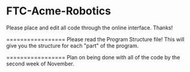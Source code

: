 FTC-Acme-Robotics
=================

Please place and edit all code through the online interface. Thanks!

=================
Please read the Program Structure file! This will give you the structure for each "part" of the program.

=================
Plan on being done with all of the code by the second week of November.
